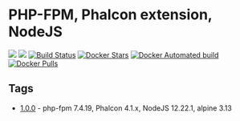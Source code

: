 # PHP-FPM, Phalcon extension, NodeJS

[![](https://images.microbadger.com/badges/image/matshareyourscript/php-phalcon-node.svg)](https://microbadger.com/images/matshareyourscript/php-phalcon-node)
[![](https://images.microbadger.com/badges/version/matshareyourscript/php-phalcon-node.svg)](https://microbadger.com/images/matshareyourscript/php-phalcon-node)
[![Build Status](https://travis-ci.org/mat-shareyourscript/php-phalcon-node.svg?branch=master)](https://travis-ci.org/mat-shareyourscript/php-phalcon-node)
[![Docker Stars](https://img.shields.io/docker/stars/matshareyourscript/php-phalcon-node.svg?style=flat)](https://hub.docker.com/r/matshareyourscript/php-phalcon-node/)
[![Docker Automated build](https://img.shields.io/docker/automated/matshareyourscript/php-phalcon-node.svg?style=flat)]()
[![Docker Pulls](https://img.shields.io/docker/pulls/matshareyourscript/php-phalcon-node.svg)]()

## Tags

* [1.0.0](http://github.com/mat-shareyourscript/php-phalcon-node/releases/tag/1.0.0) - php-fpm 7.4.19, Phalcon 4.1.x, NodeJS 12.22.1, alpine 3.13

